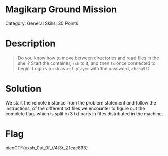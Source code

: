 
# Magikarp Ground Mission
Category: General Skills, 30 Points

# Description
> Do you know how to move between directories and read files in the shell? Start the container, `ssh` to it, and then `ls` once connected to begin. Login via `ssh` as `ctf-player` with the password, `abcba9f7`

# Solution

We start the remote instance from the problem statement and follow the
instructions, of the different txt files we encounter to figure out the
complete flag, which is split in 3 txt parts in files distributed in the
machine.

# Flag
picoCTF{xxsh_0ut_0f_\/\/4t3r_21cac893}
